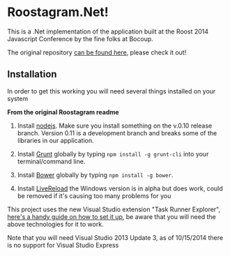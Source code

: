 # Roostagram.Net!

This is a .Net implementation of the application built at the Roost 2014 Javascript Conference by the fine folks at Bocoup. 

The original repository [can be found here](https://github.com/bocoup-education/roost-chicago-2014-app), please check it out!


## Installation

In order to get this working you will need several things installed on your system

**From the original Roostagram readme**
1. Install [nodejs](http://nodejs.org/). Make sure you install something on the
   v.0.10 release branch. Version 0.11 is a development branch and breaks some
   of the libraries in our application.
2. Install [Grunt](http://gruntjs.com/) globally by typing `npm install -g
   grunt-cli` into your terminal/command line.
3. Install [Bower](http://bower.io/) globally by typing `npm install -g bower`.


4. Install [LiveReload](http://livereload.com/) the Windows version is in alpha but does work, could be removed if it's causing too many problems for you

This project uses the new Visual Studio extension "Task Runner Explorer", [here's a handy guide on how to set it up](http://www.hanselman.com/blog/introducinggulpgruntbowerandnpmsupportforvisualstudio.aspx),
be aware that you will need the above technologies for it to work.

Note that you will need Visual Studio 2013 Update 3, as of 10/15/2014 there is no support for Visual Studio Express

